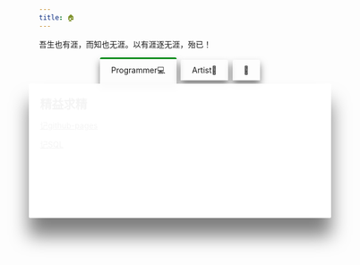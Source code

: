 ```yaml
---
title: 🏠
---
```


吾生也有涯，而知也无涯。以有涯逐无涯，殆已！

<!-- 如果要添加新的一个标签，搜索关键字“添加新标签”，并按照搜索到的注释去更改 -->

<body>
<div class="warpper">
  <input class="radio" id="one" name="group" type="radio" checked>
  <input class="radio" id="two" name="group" type="radio">
  <input class="radio" id="three" name="group" type="radio">
<!-- 添加新标签：复制这两行模板，选择其中一个进行更改 -->
<!-- <input class="radio" id="{}" name="group" type="radio"> -->

  <div class="tabs">
  <label class="tab" id="one-tab" for="one">Programmer💻</label>
  <label class="tab" id="two-tab" for="two">Artist🎨</label>
  <label class="tab" id="three-tab" for="three">🤔</label>
  <!-- 添加新标签：复制这两行模板，选择其中一个进行更改 -->
<!-- <label class="tab" id="{}-tab" for="{}">新标签的标题</label> -->
    </div>
  <div class="panels">
  <div class="panel" id="one-panel">
    <div class="panel-title">精益求精</div>
    <p><a href="https://telegra.ph/%E8%AE%B0github-pages-02-17">记github-pages</a></p>
    <p><a href="https://telegra.ph/%E8%AE%B0SQL-02-19">记SQL</a></p>
  </div>
  <div class="panel" id="two-panel">
    <div class="panel-title">虽有智慧，不如乘势。</div>
    <p></p>
  </div>
  <div class="panel" id="three-panel">
    <div class="panel-title">难免有些感想</div>
    <p></p>
  </div>
  <!-- 添加新标签：复制这两行模板，选择其中一个进行更改 -->
<!--
  <div class="panel" id="{}-panel">
    <div class="panel-title">新标签的内容标题</div>
    <p>内容</p>
  </div>
 -->

  </div>
</div>
</body>

<style>
    .warpper{
      display:flex;
      flex-direction: column;
      align-items: center;
    }
    .tab{
      cursor: pointer;
      padding:10px 20px;
      margin:0px 2px;
      display:inline-block;
      border-radius:3px 3px 0px 0px;
      box-shadow: 0 0.5rem 0.8rem #00000080;
    }
    .panels{
      background:#fffffff6;
      box-shadow: 0 2rem 2rem #00000080;
      min-height:200px;
      width:100%;
      max-width:500px;
      border-radius:3px;
      overflow:hidden;
      padding:20px;
    }
    .panel{
      display:none;
      animation: fadein .8s;
    }
    @keyframes fadein {
        from {
            opacity:0;
        }
        to {
            opacity:1;
        }
    }
    .panel-title{
      font-size:1.5em;
      font-weight:bold
    }
    .radio{
      display:none;
    }

/* 添加新标签：复制这两行模板，选择其中一个进行更改 */
/*
    #{}:checked ~ .panels #{}-panel,
*/
    #one:checked ~ .panels #one-panel,
    #two:checked ~ .panels #two-panel,
    #three:checked ~ .panels #three-panel{
      display:block
    }

/* 添加新标签：复制这两行模板，选择其中一个进行更改 */
/*
    #{}:checked ~ .tabs #{}-tab,
*/
    #one:checked ~ .tabs #one-tab,
    #two:checked ~ .tabs #two-tab,
    #three:checked ~ .tabs #three-tab{
      border-top: 3px solid #0b8b19;
    }
</style>
